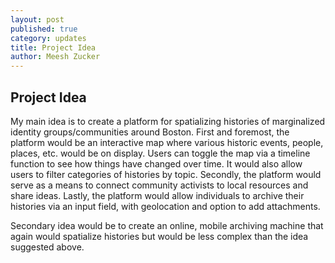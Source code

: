 ```yaml
---
layout: post
published: true
category: updates
title: Project Idea
author: Meesh Zucker
---
```

## Project Idea

My main idea is to create a platform for spatializing histories of marginalized identity groups/communities around Boston. First and foremost, the platform would be an interactive map where various historic events, people, places, etc. would be on display. Users can toggle the map via a timeline function to see how things have changed over time. It would also allow users to filter categories of histories by topic. Secondly, the platform would serve as a means to connect community activists to local resources and share ideas. Lastly, the platform would allow individuals to archive their histories via an input field, with geolocation and option to add attachments.

Secondary idea would be to create an online, mobile archiving machine that again would spatialize histories but would be less complex than the idea suggested above.